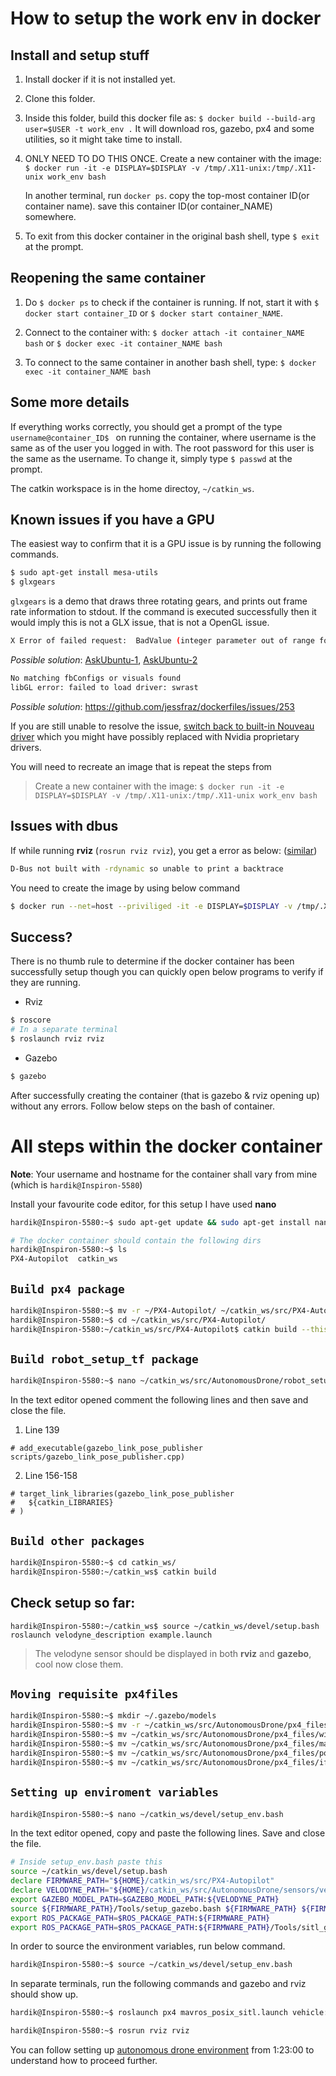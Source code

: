 
# How to setup the work env in docker

## Install and setup stuff

1. Install docker if it is not installed yet.
2. Clone this folder.
3. Inside this folder, build this docker file as:
`$ docker build --build-arg user=$USER -t work_env .`
It will download ros, gazebo, px4 and some utilities, so it might take time to install.
4. ONLY NEED TO DO THIS ONCE.
Create a new container with the image:
`$ docker run -it -e DISPLAY=$DISPLAY -v /tmp/.X11-unix:/tmp/.X11-unix work_env bash`

    In another terminal, run `docker ps`. copy the top-most container ID(or container name).
save this container ID(or container_NAME) somewhere.

5. To exit from this docker container in the original bash shell, type `$ exit` at the prompt.

## Reopening the same container
1. Do `$ docker ps` to check if the container is running.
If not, start it with `$ docker start container_ID` or `$ docker start container_NAME`.

2. Connect to the container with:
`$ docker attach -it container_NAME bash`
or
`$ docker exec -it container_NAME bash`

3. To connect to the same container in another bash shell, type:
`$ docker exec -it container_NAME bash`

## Some more details
If everything works correctly, you should get a prompt of the type
`username@container_ID$ `
on running the container, where username is the same as of the user you logged in with.
The root password for this user is the same as the username. To change it, simply type
`$ passwd`
at the prompt.

The catkin workspace is in the home directoy, `~/catkin_ws`.

## Known issues if you have a GPU
The easiest way to confirm that it is a GPU issue is by running the following commands.
```bash
$ sudo apt-get install mesa-utils
$ glxgears
```
`glxgears` is a demo that draws three rotating gears, and prints out frame rate information to stdout.
If the command is executed successfully then it would imply this is not a GLX issue, that is not a OpenGL issue.
```bash
X Error of failed request:  BadValue (integer parameter out of range for operation)
```
*Possible solution*: [AskUbuntu-1](https://askubuntu.com/questions/893922/ubuntu-16-04-gives-x-error-of-failed-request-badvalue-integer-parameter-out-o), [AskUbuntu-2](https://askubuntu.com/questions/1226170/x-error-of-failed-request-badvalue-integer-parameter-out-of-range-for-operatio)

```bash
No matching fbConfigs or visuals found
libGL error: failed to load driver: swrast
```
*Possible solution*: https://github.com/jessfraz/dockerfiles/issues/253

If you are still unable to resolve the issue, [switch back to built-in Nouveau driver]((https://linuxconfig.org/how-to-uninstall-the-nvidia-drivers-on-ubuntu-20-04-focal-fossa-linux)) which you might have possibly replaced with Nvidia proprietary drivers.

You will need to recreate an image that is repeat the steps from
> Create a new container with the image:
`$ docker run -it -e DISPLAY=$DISPLAY -v /tmp/.X11-unix:/tmp/.X11-unix work_env bash`

## Issues with dbus
If while running **rviz** (`rosrun rviz rviz`), you get a error as below: ([similar](https://answers.ros.org/question/301056/ros2-rviz-in-docker-container/))
```bash
D-Bus not built with -rdynamic so unable to print a backtrace
```

You need to create the image by using below command
```bash
$ docker run --net=host --priviliged -it -e DISPLAY=$DISPLAY -v /tmp/.X11-unix:/tmp/.X11-unix work_env bash
```

## Success?
There is no thumb rule to determine if the docker container has been successfully setup though you can quickly open below programs to verify if they are running.
* Rviz
```bash
$ roscore
# In a separate terminal
$ roslaunch rviz rviz
```

* Gazebo
```bash
$ gazebo
```

After successfully creating the container (that is gazebo & rviz opening up) without any errors. Follow below steps on the bash of container.

# All steps within the docker container
**Note**: Your username and hostname for the container shall vary from mine (which is `hardik@Inspiron-5580`)

Install your favourite code editor, for this setup I have used **nano**
```bash
hardik@Inspiron-5580:~$ sudo apt-get update && sudo apt-get install nano
```

```bash
# The docker container should contain the following dirs
hardik@Inspiron-5580:~$ ls
PX4-Autopilot  catkin_ws
```
## `Build px4 package`
```bash
hardik@Inspiron-5580:~$ mv -r ~/PX4-Autopilot/ ~/catkin_ws/src/PX4-Autopilot/
hardik@Inspiron-5580:~$ cd ~/catkin_ws/src/PX4-Autopilot/
hardik@Inspiron-5580:~/catkin_ws/src/PX4-Autopilot$ catkin build --this
```
## `Build robot_setup_tf package`
```bash
hardik@Inspiron-5580:~$ nano ~/catkin_ws/src/AutonomousDrone/robot_setup_tf/CMakeLists.txt
```
In the text editor opened comment the following lines and then save and close the file.
1. Line 139
```
# add_executable(gazebo_link_pose_publisher scripts/gazebo_link_pose_publisher.cpp)
```
2. Line 156-158
```
# target_link_libraries(gazebo_link_pose_publisher
#   ${catkin_LIBRARIES}
# )
```
## `Build other packages`
```bash
hardik@Inspiron-5580:~$ cd catkin_ws/
hardik@Inspiron-5580:~/catkin_ws$ catkin build
```
## Check setup so far:
```
hardik@Inspiron-5580:~/catkin_ws$ source ~/catkin_ws/devel/setup.bash
roslaunch velodyne_description example.launch
```
> The velodyne sensor should be displayed in both **rviz** and **gazebo**, cool now close them.

## `Moving requisite px4files`
```bash
hardik@Inspiron-5580:~$ mkdir ~/.gazebo/models
hardik@Inspiron-5580:~$ mv -r ~/catkin_ws/src/AutonomousDrone/px4_files/willowgarage ~/.gazebo/models/willowgarage
hardik@Inspiron-5580:~$ mv ~/catkin_ws/src/AutonomousDrone/px4_files/willowgarage.world ~/catkin_ws/src/PX4-Autopilot/Tools/sitl_gazebo/worlds/willowgarage.world
hardik@Inspiron-5580:~$ mv ~/catkin_ws/src/AutonomousDrone/px4_files/mavros_posix_sitl.launch ~/catkin_ws/src/PX4-Autopilot/launch/mavros_posix_sitl.launch
hardik@Inspiron-5580:~$ mv ~/catkin_ws/src/AutonomousDrone/px4_files/posix_sitl.launch ~/catkin_ws/src/PX4-Autopilot/launch/posix_sitl.launch
hardik@Inspiron-5580:~$ mv ~/catkin_ws/src/AutonomousDrone/px4_files/if750a.sdf ~/catkin_ws/src/PX4-Autopilot/Tools/sitl_gazebo/models/if750a/if750a.sdf
```
## `Setting up enviroment variables`
```bash
hardik@Inspiron-5580:~$ nano ~/catkin_ws/devel/setup_env.bash
```
In the text editor opened, copy and paste the following lines. Save and close the file.
```bash
# Inside setup_env.bash paste this
source ~/catkin_ws/devel/setup.bash
declare FIRMWARE_PATH="${HOME}/catkin_ws/src/PX4-Autopilot"
declare VELODYNE_PATH="${HOME}/catkin_ws/src/AutonomousDrone/sensors/velodyne_simulator/velodyne_description/models"
export GAZEBO_MODEL_PATH=$GAZEBO_MODEL_PATH:${VELODYNE_PATH}
source ${FIRMWARE_PATH}/Tools/setup_gazebo.bash ${FIRMWARE_PATH} ${FIRMWARE_PATH}/build/px4_sitl_default
export ROS_PACKAGE_PATH=$ROS_PACKAGE_PATH:${FIRMWARE_PATH}
export ROS_PACKAGE_PATH=$ROS_PACKAGE_PATH:${FIRMWARE_PATH}/Tools/sitl_gazebo
```
In order to source the environment variables, run below command.
```bash
hardik@Inspiron-5580:~$ source ~/catkin_ws/devel/setup_env.bash
```

In separate terminals, run the following commands and gazebo and rviz should show up.
```bash
hardik@Inspiron-5580:~$ roslaunch px4 mavros_posix_sitl.launch vehicle:=if750a
```
```bash
hardik@Inspiron-5580:~$ rosrun rviz rviz
```

You can follow setting up [autonomous drone environment](https://drive.google.com/file/d/1nochEnGr1CX2Fpboi6eZv5NZcueceh49/view) from 1:23:00 to understand how to proceed further.
